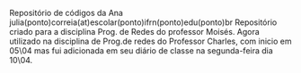 Repositório de códigos da Ana
julia(ponto)correia(at)escolar(ponto)ifrn(ponto)edu(ponto)br
Repositório criado para a disciplina Prog. de Redes do professor Moisés.
Agora utilizado na disciplina de Prog.de redes do Professor Charles, com inicio em 05\04 mas fui adicionada em seu diário de classe na segunda-feira dia 10\04.
